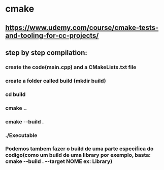 # cmake
## https://www.udemy.com/course/cmake-tests-and-tooling-for-cc-projects/

## step by step compilation:
### create the code(main.cpp) and a CMakeLists.txt file
### create a folder called build (mkdir build)
### cd build
### cmake ..
### cmake --build .
### ./Executable

### Podemos tambem fazer o build de uma parte especifica do codigo(como um build de uma library por exemplo, basta: cmake --build . --target NOME  ex: Library)
